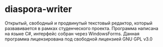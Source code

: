 # diaspora-writer
Открытый, свободный и продвинутый текстовый редактор, который развавивается в рамках студенческого проекта.
Программа написана на языке C#, интерфейс собран через WindowsForms.
Данная программа лицензирована под свободной лицензией GNU GPL v3.0

